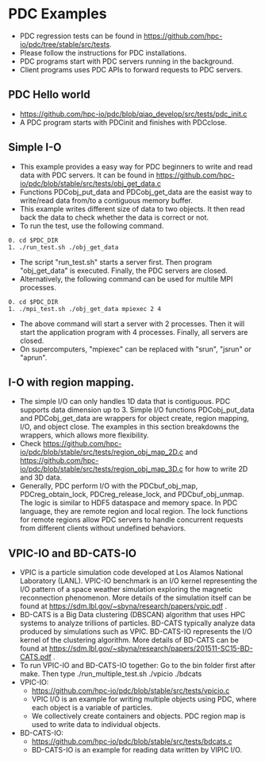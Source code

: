# PDC Examples
  + PDC regression tests can be found in https://github.com/hpc-io/pdc/tree/stable/src/tests.
  + Please follow the instructions for PDC installations.
  + PDC programs start with PDC servers running in the background.
  + Client programs uses PDC APIs to forward requests to PDC servers.
  ## PDC Hello world
  + https://github.com/hpc-io/pdc/blob/qiao_develop/src/tests/pdc_init.c
  + A PDC program starts with PDCinit and finishes with PDCclose.
  ## Simple I-O
  + This example provides a easy way for PDC beginners to write and read data with PDC servers. It can be found in https://github.com/hpc-io/pdc/blob/stable/src/tests/obj_get_data.c
  + Functions PDCobj_put_data and PDCobj_get_data are the easist way to write/read data from/to a contiguous memory buffer.
  + This example writes different size of data to two objects. It then read back the data to check whether the data is correct or not.
  + To run the test, use the following command.
```
0. cd $PDC_DIR
1. ./run_test.sh ./obj_get_data
```
  + The script "run_test.sh" starts a server first. Then program "obj_get_data" is executed. Finally, the PDC servers are closed.
  + Alternatively, the following command can be used for multile MPI processes.
```
0. cd $PDC_DIR
1. ./mpi_test.sh ./obj_get_data mpiexec 2 4
```
  + The above command will start a server with 2 processes. Then it will start the application program with 4 processes. Finally, all servers are closed.
  + On supercomputers, "mpiexec" can be replaced with "srun", "jsrun" or "aprun".
  ## I-O with region mapping.
  + The simple I/O can only handles 1D data that is contiguous. PDC supports data dimension up to 3. Simple I/O functions PDCobj_put_data and PDCobj_get_data are wrappers for object create, region mapping, I/O, and object close. The examples in this section breakdowns the wrappers, which allows more flexibility.
  + Check https://github.com/hpc-io/pdc/blob/stable/src/tests/region_obj_map_2D.c and https://github.com/hpc-io/pdc/blob/stable/src/tests/region_obj_map_3D.c for how to write 2D and 3D data.
  + Generally, PDC perform I/O with the PDCbuf_obj_map, PDCreg_obtain_lock, PDCreg_release_lock, and PDCbuf_obj_unmap. The logic is similar to HDF5 dataspace and memory space. In PDC language, they are remote region and local region. The lock functions for remote regions allow PDC servers to handle concurrent requests from different clients without undefined behaviors.
  ## VPIC-IO and BD-CATS-IO
  + VPIC is a particle simulation code developed at Los Alamos National Laboratory (LANL). 
    VPIC-IO benchmark is an I/O kernel representing the I/O pattern of a space weather simulation
    exploring the magnetic reconnection phenomenon. More details of the simulation itself can be 
    found at https://sdm.lbl.gov/~sbyna/research/papers/vpic.pdf . 
  + BD-CATS is a Big Data clustering (DBSCAN) algorithm that uses HPC systems to analyze trillions of
    particles. BD-CATS typically analyze data produced by simulations such as VPIC. 
    BD-CATS-IO represents the I/O kernel of the clustering algorithm. More details of BD-CATS
    can be found at https://sdm.lbl.gov/~sbyna/research/papers/201511-SC15-BD-CATS.pdf . 
  + To run VPIC-IO and BD-CATS-IO together: Go to the bin folder first after make. 
    Then type ./run_multiple_test.sh ./vpicio ./bdcats
  + VPIC-IO: 
    - https://github.com/hpc-io/pdc/blob/stable/src/tests/vpicio.c
    - VPIC I/O is an example for writing multiple objects using PDC, where each object is a variable of particles.
    - We collectively create containers and objects. PDC region map is used to write data to individual objects.
  + BD-CATS-IO: 
    - https://github.com/hpc-io/pdc/blob/stable/src/tests/bdcats.c
    - BD-CATS-IO is an example for reading data written by VIPIC I/O.
